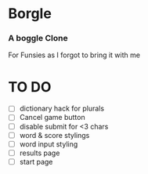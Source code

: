 # Borgle

### A boggle Clone

For Funsies as I forgot to bring it with me

# TO DO

- [ ] dictionary hack for plurals
- [ ] Cancel game button
- [ ] disable submit for <3 chars
- [ ] word & score stylings
- [ ] word input styling
- [ ] results page
- [ ] start page
